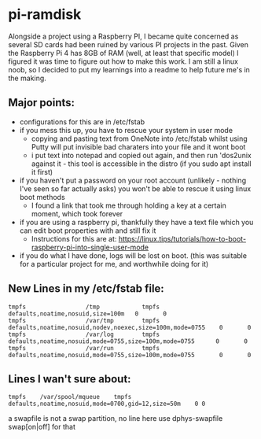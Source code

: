 # pi-ramdisk

Alongside a project using a Raspberry PI, I became quite concerned as several SD cards had been ruined by various PI projects in the past.  Given the Raspberry Pi 4 has 8GB of RAM (well, at least that specific model) I figured it was time to figure out how to make this work.  I am still a linux noob, so I decided to put my learnings into a readme to help future me's in the making.

## Major points:
* configurations for this are in /etc/fstab
* if you mess this up, you have to rescue your system in user mode
  * copying and pasting text from OneNote into /etc/fstab whilst using Putty will put invisible bad charaters into your file and it wont boot
  * i put text into notepad and copied out again, and then run 'dos2unix against it - this tool is accessible in the distro (if you sudo apt install it first)
* if you haven't put a password on your root account (unlikely - nothing I've seen so far actually asks) you won't be able to rescue it using linux boot methods
  * I found a link that took me through holding a key at a certain moment, which took forever
* if you are using a raspberry pi, thankfully they have a text file which you can edit boot properties with and still fix it
  * Instructions for this are at: https://linux.tips/tutorials/how-to-boot-raspberry-pi-into-single-user-mode
* if you do what I have done, logs will be lost on boot.  (this was suitable for a particular project for me, and worthwhile doing for it)

## New Lines in my /etc/fstab file:
~~~
tmpfs                 /tmp            tmpfs   defaults,noatime,nosuid,size=100m   0       0
tmpfs                 /var/tmp        tmpfs   defaults,noatime,nosuid,nodev,noexec,size=100m,mode=0755    0       0
tmpfs                 /var/log        tmpfs   defaults,noatime,nosuid,mode=0755,size=100m,mode=0755      0       0
tmpfs                 /var/run        tmpfs   defaults,noatime,nosuid,mode=0755,size=100m,mode=0755       0       0
~~~

## Lines I wan't sure about:
~~~
tmpfs    /var/spool/mqueue    tmpfs    defaults,noatime,nosuid,mode=0700,gid=12,size=50m    0 0
~~~
a swapfile is not a swap partition, no line here use  dphys-swapfile swap[on|off]  for that

